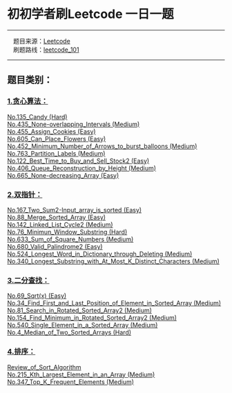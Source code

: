 # 初初学者刷Leetcode 一日一题

---

&emsp;题目来源：[Leetcode](https://leetcode-cn.com/)   
&emsp;刷题路线：[leetcode_101](https://github.com/changgyhub/leetcode_101)

---

## 题目类别：
### [1.贪心算法：](https://github.com/mengxianghan123/leetcode/tree/master/Greedy%20Algorithm)  
[No.135_Candy (Hard)](https://github.com/mengxianghan123/leetcode/tree/master/Greedy%20Algorithm/No.135_Candy)  
[No.435_None-overlapping_Intervals (Medium)](https://github.com/mengxianghan123/leetcode/tree/master/Greedy%20Algorithm/No.435_None-overlapping_Intervals)  
[No.455_Assign_Cookies (Easy)](https://github.com/mengxianghan123/leetcode/tree/master/Greedy%20Algorithm/No.455_Assign_Cookies)  
[No.605_Can_Place_Flowers (Easy)](https://github.com/mengxianghan123/leetcode/tree/master/Greedy%20Algorithm/No.605_Can_Place_Flowers)  
[No.452_Minimum_Number_of_Arrows_to_burst_balloons (Medium)](https://github.com/mengxianghan123/leetcode/tree/master/Greedy%20Algorithm/No.452_Minimum_Number_of_Arrows_to_burst_balloons)  
[No.763_Partition_Labels (Medium)](https://github.com/mengxianghan123/leetcode/tree/master/Greedy%20Algorithm/No.763_Partition_Labels)  
[No.122_Best_Time_to_Buy_and_Sell_Stock2 (Easy)](https://github.com/mengxianghan123/leetcode/tree/master/Greedy%20Algorithm/No.122_Best_Time_to_Buy_and_Sell_Stock2)  
[No.406_Queue_Reconstruction_by_Height (Medium)](https://github.com/mengxianghan123/leetcode/tree/master/Greedy%20Algorithm/No.406_Queue_Reconstruction_by_Height)  
[No.665_None-decreasing_Array (Easy)](https://github.com/mengxianghan123/leetcode/tree/master/Greedy%20Algorithm/No.665_None-decreasing_Array)  

### [2.双指针：](https://github.com/mengxianghan123/leetcode/tree/master/Double%20Pointer)  
[No.167_Two_Sum2-Input_array_is_sorted (Easy)](https://github.com/mengxianghan123/leetcode/tree/master/Double%20Pointer/No.167_Two_Sum2-Input_array_is_sorted)  
[No.88_Merge_Sorted_Array (Easy)](https://github.com/mengxianghan123/leetcode/tree/master/Double%20Pointer/No.88_Merge_Sorted_Array)  
[No.142_Linked_List_Cycle2 (Medium)](https://github.com/mengxianghan123/leetcode/tree/master/Double%20Pointer/No.88_Merge_Sorted_Array/No.142_Linked_List_Cycle2)  
[No.76_Minimun_Window_Substring (Hard)](https://github.com/mengxianghan123/leetcode/tree/master/Double%20Pointer/No.76_Minimun_Window_Substring)  
[No.633_Sum_of_Square_Numbers (Medium)](https://github.com/mengxianghan123/leetcode/tree/master/Double%20Pointer/No.633_Sum_of_Square_Numbers)  
[No.680_Valid_Palindrome2 (Easy)](https://github.com/mengxianghan123/leetcode/tree/master/Double%20Pointer/No.680_Valid_Palindrome2)  
[No.524_Longest_Word_in_Dictionary_through_Deleting (Medium)](https://github.com/mengxianghan123/leetcode/tree/master/Double%20Pointer/No.524_Longest_Word_in_Dictionary_through_Deleting)  
[No.340_Longest_Substring_with_At_Most_K_Distinct_Characters (Medium)](https://github.com/mengxianghan123/leetcode/tree/master/Double%20Pointer/No.340_Longest_Substring_with_At_Most_K_Distinct_Characters)  

### [3.二分查找：](https://github.com/mengxianghan123/leetcode/tree/master/Binary%20Search)  
[No.69_Sqrt(x) (Easy)](https://github.com/mengxianghan123/leetcode/tree/master/Binary%20Search/No.69_Sqrt(x))  
[No.34_Find_First_and_Last_Position_of_Element_in_Sorted_Array (Medium)](https://github.com/mengxianghan123/leetcode/tree/master/Binary%20Search/No.34_Find_First_and_Last_Position_of_Element_in_Sorted_Array)  
[No.81_Search_in_Rotated_Sorted_Array2 (Medium)](https://github.com/mengxianghan123/leetcode/tree/master/Binary%20Search/No.81_Search_in_Rotated_Sorted_Array2)  
[No.154_Find_Minimum_in_Rotated_Sorted_Array2 (Medium)](https://github.com/mengxianghan123/leetcode/tree/master/Binary%20Search/No.154_Find_Minimum_in_Rotated_Sorted_Array2)  
[No.540_Single_Element_in_a_Sorted_Array (Medium)](https://github.com/mengxianghan123/leetcode/tree/master/Binary%20Search/No.540_Single_Element_in_a_Sorted_Array)  
[No.4_Median_of_Two_Sorted_Arrays (Hard)](https://github.com/mengxianghan123/leetcode/tree/master/Binary%20Search/No.4_Median_of_Two_Sorted_Arrays)  

### [4.排序：](https://github.com/mengxianghan123/leetcode/tree/master/Sort)  
[Review_of_Sort_Algorithm](https://github.com/mengxianghan123/leetcode/tree/master/Sort/Review_of_Sort_Algorithm)  
[No.215_Kth_Largest_Element_in_an_Array (Medium)](https://github.com/mengxianghan123/leetcode/tree/master/Sort/No.215_Kth_Largest_Element_in_an_Array)  
[No.347_Top_K_Frequent_Elements (Medium)](https://github.com/mengxianghan123/leetcode/tree/master/Sort/No.347_Top_K_Frequent_Elements)  

